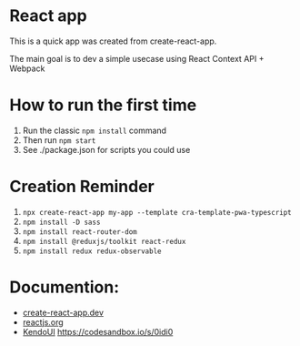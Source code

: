 # React app

This is a quick app was created from create-react-app.

The main goal is to dev a simple usecase using React Context API + Webpack

# How to run the first time
1. Run the classic `npm install` command
2. Then run `npm start`
3. See ./package.json for scripts you could use

# Creation Reminder
1. `npx create-react-app my-app --template cra-template-pwa-typescript`
2. `npm install -D sass`
3. `npm install react-router-dom`
4. `npm install @reduxjs/toolkit react-redux`
4. `npm install redux redux-observable`

# Documention:
- [create-react-app.dev](https://create-react-app.dev/docs/)
- [reactjs.org](https://reactjs.org/docs/)
- [KendoUI](https://www.telerik.com/kendo-react-ui)
https://codesandbox.io/s/0idi0